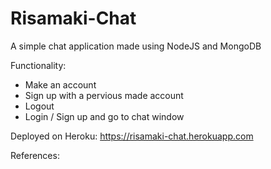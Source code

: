 # Risamaki-Chat

A simple chat application made using NodeJS and MongoDB

Functionality: 
* Make an account 
* Sign up with a pervious made account
* Logout
* Login / Sign up and go to chat window

Deployed on Heroku: https://risamaki-chat.herokuapp.com

References: 
